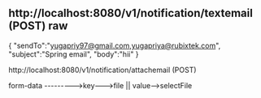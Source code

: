 
http://localhost:8080/v1/notification/textemail  (POST)
raw
-------------
{
    "sendTo":"yugapriy97@gmail.com,yugapriya@rubixtek.com",
    "subject":"Spring email",
    "body":"hii"
}

http://localhost:8080/v1/notification/attachemail (POST)

form-data --------->key--->file || value-->selectFile